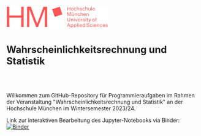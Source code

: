 <img src="logo.png" width="265px">

<h1 style="font-size:25px; text-align:left; margin-bottom: 35px"><b>Wahrscheinlichkeitsrechnung und Statistik</b></h1>
<br>

Willkommen zum GitHub-Repository für Programmieraufgaben im Rahmen der Veranstaltung "Wahrscheinlichkeitsrechnung und Statistik" an der Hochschule München im Wintersemester 2023/24.

Link zur interaktiven Bearbeitung des Jupyter-Notebooks via Binder: &nbsp; [![Binder](https://mybinder.org/badge_logo.svg)](https://mybinder.org/v2/gh/simonhatzesberger/Wahrscheinlichkeitsrechnung_und_Statistik/HEAD?labpath=WuS_Programmieraufgaben.ipynb)
